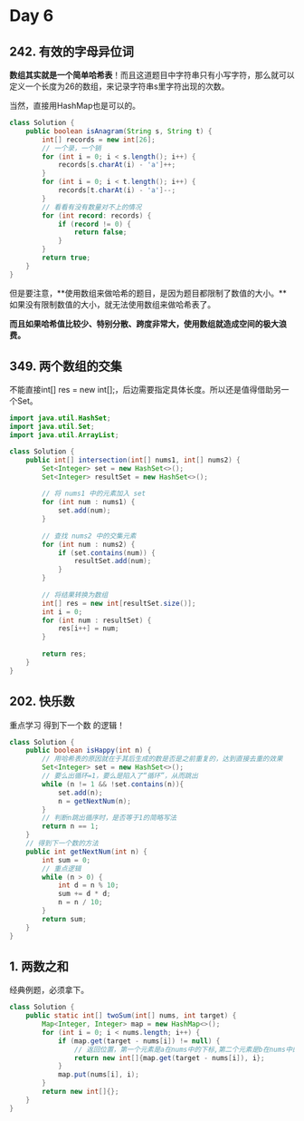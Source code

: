 # Day 6

## 242. 有效的字母异位词

**数组其实就是一个简单哈希表**！而且这道题目中字符串只有小写字符，那么就可以定义一个长度为26的数组，来记录字符串s里字符出现的次数。

当然，直接用HashMap也是可以的。

```java
class Solution {
    public boolean isAnagram(String s, String t) {
        int[] records = new int[26];
        // 一个录，一个销
      	for (int i = 0; i < s.length(); i++) {
            records[s.charAt(i) - 'a']++;
        }
        for (int i = 0; i < t.length(); i++) {
            records[t.charAt(i) - 'a']--;
        }
        // 看看有没有数量对不上的情况
        for (int record: records) {
            if (record != 0) {
                return false;
            }
        }
        return true;
    }
}
```

但是要注意，**使用数组来做哈希的题目，是因为题目都限制了数值的大小。**如果没有限制数值的大小，就无法使用数组来做哈希表了。

**而且如果哈希值比较少、特别分散、跨度非常大，使用数组就造成空间的极大浪费。**

## 349. 两个数组的交集

不能直接int[] res = new int[];，后边需要指定具体长度。所以还是值得借助另一个Set。

```Java
import java.util.HashSet;
import java.util.Set;
import java.util.ArrayList;

class Solution {
    public int[] intersection(int[] nums1, int[] nums2) {
        Set<Integer> set = new HashSet<>();
        Set<Integer> resultSet = new HashSet<>();
        
        // 将 nums1 中的元素加入 set
        for (int num : nums1) {
            set.add(num);
        }
        
        // 查找 nums2 中的交集元素
        for (int num : nums2) {
            if (set.contains(num)) {
                resultSet.add(num);
            }
        }
        
        // 将结果转换为数组
        int[] res = new int[resultSet.size()];
        int i = 0;
        for (int num : resultSet) {
            res[i++] = num;
        }
        
        return res;
    }
}
```

## 202. 快乐数

重点学习 得到下一个数 的逻辑！

```Java
class Solution {
    public boolean isHappy(int n) {
        // 用哈希表的原因就在于其后生成的数是否是之前重复的，达到直接去重的效果
        Set<Integer> set = new HashSet<>();
        // 要么出循环=1，要么是陷入了“循环”，从而跳出
        while (n != 1 && !set.contains(n)){
            set.add(n);
            n = getNextNum(n);
        }
        // 判断n跳出循序时，是否等于1的简略写法
        return n == 1;
    }
    // 得到下一个数的方法 
    public int getNextNum(int n) {
        int sum = 0;
        // 重点逻辑
        while (n > 0) {
            int d = n % 10;
            sum += d * d;
            n = n / 10;
        }
        return sum;
    }
}
```

## 1. 两数之和

经典例题，必须拿下。

```Java
class Solution {
    public static int[] twoSum(int[] nums, int target) {
        Map<Integer, Integer> map = new HashMap<>();
        for (int i = 0; i < nums.length; i++) {
            if (map.get(target - nums[i]) != null) {
                // 返回位置，第一个元素是a在nums中的下标,第二个元素是b在nums中的下标
                return new int[]{map.get(target - nums[i]), i};
            }
            map.put(nums[i], i);
        }
        return new int[]{};
    }
}
```

